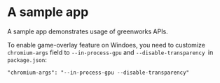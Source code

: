 # A sample app

A sample app demonstrates usage of greenworks APIs.

To enable game-overlay feature on Windoes, you need to customize
`chromium-args` field to `--in-process-gpu` and `--disable-transparency `in `package.json`:

```
"chromium-args": "--in-process-gpu --disable-transparency"
```
